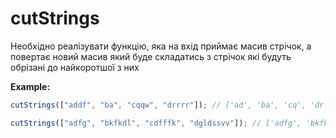 # cutStrings

Необхідно реалізувати функцію, яка на вхід приймає масив стрічок,
а повертає новий масив який буде складатись з стрічок які будуть обрізані до найкоротшої з них

**Example:**

```js
cutStrings(["addf", "ba", "cqqw", "drrrr"]); // ['ad', 'ba', 'cq', 'dr']

cutStrings(["adfg", "bkfkdl", "cdfffk", "dgldssvv"]); // ['adfg', 'bkfk', 'cdff', 'dgld']
```
